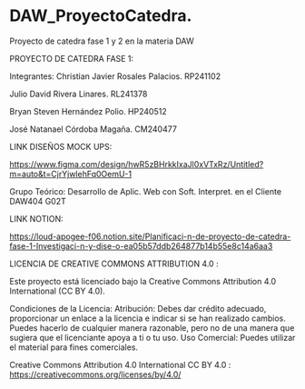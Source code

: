 # DAW_ProyectoCatedra.
Proyecto de catedra fase 1 y 2 en la materia DAW

PROYECTO DE CATEDRA FASE 1:

Integrantes:
Christian Javier Rosales Palacios. RP241102

Julio David Rivera Linares. RL241378

Bryan Steven Hernández Polio. HP240512

José Natanael Córdoba Magaña. CM240477

LINK DISEÑOS MOCK UPS:

https://www.figma.com/design/hwR5zBHrkkIxaJl0xVTxRz/Untitled?m=auto&t=CjrYjwlehFq0OemU-1


Grupo Teórico:
Desarrollo de Aplic. Web con Soft. Interpret. en el Cliente DAW404 G02T

LINK NOTION:

https://loud-apogee-f06.notion.site/Planificaci-n-de-proyecto-de-catedra-fase-1-Investigaci-n-y-dise-o-ea05b57ddb264877b14b55e8c14a6aa3




LICENCIA DE CREATIVE COMMONS ATTRIBUTION 4.0 :

Este proyecto está licenciado bajo la Creative Commons Attribution 4.0 International (CC BY 4.0).

Condiciones de la Licencia:
Atribución: Debes dar crédito adecuado, proporcionar un enlace a la licencia e indicar si se han realizado cambios. Puedes hacerlo de cualquier manera razonable, pero no de una manera que sugiera que el licenciante apoya a ti o tu uso.
Uso Comercial: Puedes utilizar el material para fines comerciales.

Creative Commons Attribution 4.0 International 
CC BY 4.0 : https://creativecommons.org/licenses/by/4.0/
